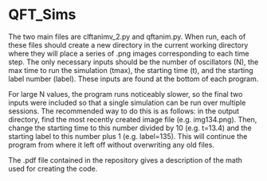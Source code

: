 # QFT_Sims

The two main files are clftanimv_2.py and qftanim.py. When run, each of these files should create a new directory in the current 
working directory where they will place a series of .png images corresponding to each time step. The only necessary inputs should
be the number of oscillators (N), the max time to run the simulation (tmax), the starting time (t), and the starting label number
(label). These inputs are found at the bottom of each program.

For large N values, the program runs noticeably slower, so the final two inputs were included so that a single simulation can be
run over multiple sessions. The recommended way to do this is as follows: in the output directory, find the most recently created
image file (e.g. img134.png). Then, change the starting time to this number divided by 10 (e.g. t=13.4) and the starting label to this
number plus 1 (e.g. label=135). This will continue the program from where it left off without overwriting any old files.

The .pdf file contained in the repository gives a description of the math used for creating the code.
